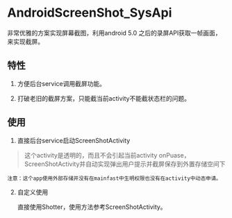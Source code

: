 # AndroidScreenShot_SysApi
非常优雅的方案实现屏幕截图，利用android 5.0 之后的录屏API获取一帧画面，来实现截屏。

## 特性 

 1. 方便后台service调用截屏功能。
    
    
 2. 打破老旧的截屏方案，只能截当前activity不能截状态栏的问题。
 
## 使用

1. 直接后台service启动ScreenShotActivity

> 这个activity是透明的，而且不会引起当前activity onPuase，
ScreenShotActivity并自动实现弹出用户提示并截屏保存到外置存储空间下

    注意：这个app使用外部存储并没有在mainfast中生明权限也没有在activity中动态申请。
    
2. 自定义使用

    直接使用Shotter，使用方法参考ScreenShotActivity。